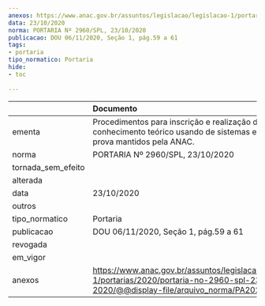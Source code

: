 ```yaml
---
anexos: https://www.anac.gov.br/assuntos/legislacao/legislacao-1/portarias/2020/portaria-no-2960-spl-23-10-2020/@@display-file/arquivo_norma/PA2020-2960.pdf
data: 23/10/2020
norma: PORTARIA Nº 2960/SPL, 23/10/2020
publicacao: DOU 06/11/2020, Seção 1, pág.59 a 61
tags:
- portaria
tipo_normatico: Portaria
hide: 
- toc 
 
---
```


|                    | Documento                                                                                                                                            |
|:-------------------|:-----------------------------------------------------------------------------------------------------------------------------------------------------|
| ementa             | Procedimentos para inscrição e realização de exames de conhecimento teórico usando de sistemas e salas de prova mantidos pela ANAC.                  |
| norma              | PORTARIA Nº 2960/SPL, 23/10/2020                                                                                                                     |
| tornada_sem_efeito |                                                                                                                                                      |
| alterada           |                                                                                                                                                      |
| data               | 23/10/2020                                                                                                                                           |
| outros             |                                                                                                                                                      |
| tipo_normatico     | Portaria                                                                                                                                             |
| publicacao         | DOU 06/11/2020, Seção 1, pág.59 a 61                                                                                                                 |
| revogada           |                                                                                                                                                      |
| em_vigor           |                                                                                                                                                      |
| anexos             | https://www.anac.gov.br/assuntos/legislacao/legislacao-1/portarias/2020/portaria-no-2960-spl-23-10-2020/@@display-file/arquivo_norma/PA2020-2960.pdf |